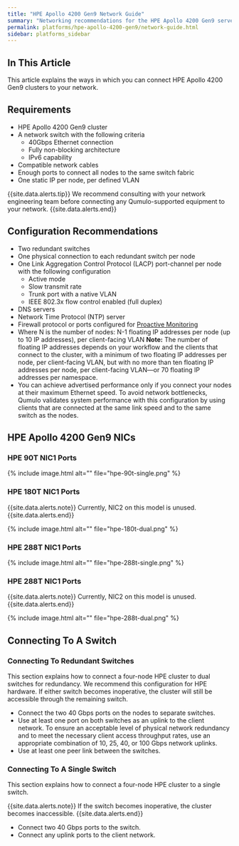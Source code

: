 ```yaml
---
title: "HPE Apollo 4200 Gen9 Network Guide"
summary: "Networking recommendations for the HPE Apollo 4200 Gen9 server."
permalink: platforms/hpe-apollo-4200-gen9/network-guide.html
sidebar: platforms_sidebar
---
```

## In This Article

This article explains the ways in which you can connect HPE Apollo 4200 Gen9 clusters to your network.

## Requirements

-   HPE Apollo 4200 Gen9 cluster
-   A network switch with the following criteria
    -   40Gbps Ethernet connection
    -   Fully non-blocking architecture
    -   IPv6 capability
-   Compatible network cables
-   Enough ports to connect all nodes to the same switch fabric
-   One static IP per node, per defined VLAN

{{site.data.alerts.tip}}
We recommend consulting with your network engineering team before connecting any Qumulo-supported equipment to your network.
{{site.data.alerts.end}}

## Configuration Recommendations

-   Two redundant switches
-   One physical connection to each redundant switch per node
-   One Link Aggregation Control Protocol (LACP) port-channel per node with the following configuration
    -   Active mode
    -   Slow transmit rate
    -   Trunk port with a native VLAN
    -   IEEE 802.3x flow control enabled (full duplex)
-   DNS servers
-   Network Time Protocol (NTP) server
-   Firewall protocol or ports configured for [Proactive Monitoring](https://care.qumulo.com/hc/en-us/articles/115007283828-Qumulo-Care-Proactive-Monitoring)
-   Where N is the number of nodes: N-1 floating IP addresses per node (up to 10 IP addresses), per client-facing VLAN **Note:** The number of floating IP addresses depends on your workflow and the clients that connect to the cluster, with a minimum of two floating IP addresses per node, per client-facing VLAN, but with no more than ten floating IP addresses per node, per client-facing VLAN—or 70 floating IP addresses per namespace.
-   You can achieve advertised performance only if you connect your nodes at their maximum Ethernet speed. To avoid network bottlenecks, Qumulo validates system performance with this configuration by using clients that are connected at the same link speed and to the same switch as the nodes.

## HPE Apollo 4200 Gen9 NICs

### HPE 90T NIC1 Ports

{% include image.html alt="" file="hpe-90t-single.png" %}

### HPE 180T NIC1 Ports

{{site.data.alerts.note}}
Currently, NIC2 on this model is unused.
{{site.data.alerts.end}}

{% include image.html alt="" file="hpe-180t-dual.png" %}

### HPE 288T NIC1 Ports

{% include image.html alt="" file="hpe-288t-single.png" %}

### HPE 288T NIC1 Ports

{{site.data.alerts.note}}
Currently, NIC2 on this model is unused.
{{site.data.alerts.end}}

{% include image.html alt="" file="hpe-288t-dual.png" %}

## Connecting To A Switch

### Connecting To Redundant Switches

This section explains how to connect a four-node HPE cluster to dual switches for redundancy. We recommend this configuration for HPE hardware. If either switch becomes inoperative, the cluster will still be accessible through the remaining switch.

-   Connect the two 40 Gbps ports on the nodes to separate switches.
-   Use at least one port on both switches as an uplink to the client network. To ensure an acceptable level of physical network redundancy and to meet the necessary client access throughput rates, use an appropriate combination of 10, 25, 40, or 100 Gbps network uplinks.
-   Use at least one peer link between the switches.

### Connecting To A Single Switch

This section explains how to connect a four-node HPE cluster to a single switch.

{{site.data.alerts.note}}
If the switch becomes inoperative, the cluster becomes inaccessible.
{{site.data.alerts.end}}

-   Connect two 40 Gbps ports to the switch.
-   Connect any uplink ports to the client network.
